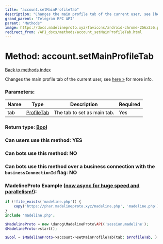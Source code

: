 ```yaml
---
title: "account.setMainProfileTab"
description: "Changes the main profile tab of the current user, see [here »](https://core.telegram.org/api/profile#tabs) for more info."
grand_parent: "Telegram RPC API"
parent: "Methods"
image: https://docs.madelineproto.xyz/favicons/android-chrome-256x256.png
redirect_from: /API_docs/methods/account_setMainProfileTab.html
---
```

# Method: account.setMainProfileTab
[Back to methods index](index.html)



Changes the main profile tab of the current user, see [here »](https://core.telegram.org/api/profile#tabs) for more info.

### Parameters:

| Name     |    Type       | Description | Required |
|----------|---------------|-------------|----------|
|tab|[ProfileTab](/API_docs/types/ProfileTab.html) | The tab to set as main tab. | Yes|


### Return type: [Bool](/API_docs/types/Bool.html)

### Can users use this method: **YES**


### Can bots use this method: **NO**


### Can bots use this method over a business connection with the `businessConnectionId` flag: **NO**


### MadelineProto Example ([now async for huge speed and parallelism!](https://docs.madelineproto.xyz/docs/ASYNC.html)):


```php
if (!file_exists('madeline.php')) {
    copy('https://phar.madelineproto.xyz/madeline.php', 'madeline.php');
}
include 'madeline.php';

$MadelineProto = new \danog\MadelineProto\API('session.madeline');
$MadelineProto->start();

$Bool = $MadelineProto->account->setMainProfileTab(tab: $ProfileTab, );
```

